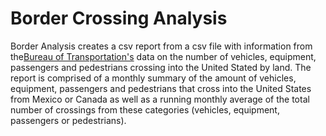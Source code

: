 # Border Crossing Analysis
Border Analysis creates a csv report from a csv file with information from the[Bureau of Transportation's](https://data.transportation.gov/Research-and-Statistics/Border-Crossing-Entry-Data/keg4-3bc2) data on the number of vehicles, equipment, passengers and pedestrians crossing into the United Stated by land. The report is comprised of a monthly summary of the amount of vehicles, equipment, passengers and pedestrians that cross into the United States from Mexico or Canada as well as a running monthly average of the total number of crossings from these categories (vehicles, equipment, passengers or pedestrians).
